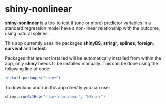 # shiny-nonlinear
**shiny-nonlinear** is a tool to test if (one or more) predictor variables in a standard regression model have a
non-linear relationship with the outcome, using natural splines.


This app currently uses the packages **shinyBS**, **stringr**, **splines**, **foreign**, **survival** and **lmtest**.

Packages that are not installed will be automatically installed from within the app, only **shiny** needs to be installed manually. This can be done using the following line of code:
```r
install.packages("shiny")
```

To download and run this app directly you can use:
```r
shiny::runGitHub("shiny-nonlinear", "NErler")
```
